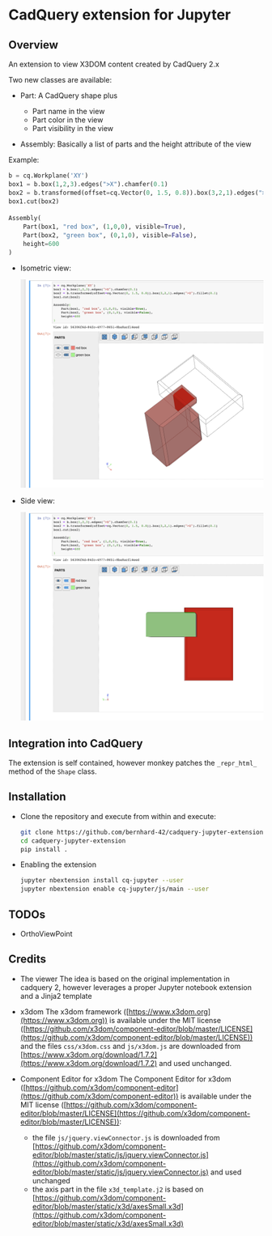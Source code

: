 # CadQuery extension for Jupyter

## Overview

An extension to view X3DOM content created by CadQuery 2.x

Two new classes are available:

- Part: A CadQuery shape plus

  - Part name in the view
  - Part color in the view
  - Part visibility in the view

- Assembly: Basically a list of parts and the height attribute of the view

Example:

```python
b = cq.Workplane('XY')
box1 = b.box(1,2,3).edges(">X").chamfer(0.1)
box2 = b.transformed(offset=cq.Vector(0, 1.5, 0.8)).box(3,2,1).edges(">Z").fillet(0.1)
box1.cut(box2)

Assembly(
    Part(box1, "red box", (1,0,0), visible=True), 
    Part(box2, "green box", (0,1,0), visible=False),
    height=600
)
```

- Isometric view:

    ![Isometric view](./isometric.png)

- Side view:

    ![Side View](./side.png)

## Integration into CadQuery

The extension is self contained, however monkey patches the `_repr_html_` method of the `Shape` class.

## Installation

- Clone the repository and execute from within and execute:

    ```bash
    git clone https://github.com/bernhard-42/cadquery-jupyter-extension.git
    cd cadquery-jupyter-extension
    pip install .
    ```

- Enabling the extension

    ```bash
    jupyter nbextension install cq-jupyter --user
    jupyter nbextension enable cq-jupyter/js/main --user
    ```

## TODOs

- OrthoViewPoint

## Credits

- The viewer
    The idea is based on the original implementation in cadquery 2, however leverages a proper Jupyter notebook extension and a Jinja2 template
- x3dom
    The x3dom framework ([https://www.x3dom.org](https://www.x3dom.org)) is available under the MIT license ([https://github.com/x3dom/component-editor/blob/master/LICENSE](https://github.com/x3dom/component-editor/blob/master/LICENSE)) and the files `css/x3dom.css` and `js/x3dom.js` are downloaded from [https://www.x3dom.org/download/1.7.2](https://www.x3dom.org/download/1.7.2) and used unchanged.

- Component Editor for x3dom
    The Component Editor for x3dom ([https://github.com/x3dom/component-editor](https://github.com/x3dom/component-editor)) is available under the MIT license ([https://github.com/x3dom/component-editor/blob/master/LICENSE](https://github.com/x3dom/component-editor/blob/master/LICENSE)): 

    - the file `js/jquery.viewConnector.js` is downloaded from [https://github.com/x3dom/component-editor/blob/master/static/js/jquery.viewConnector.js](https://github.com/x3dom/component-editor/blob/master/static/js/jquery.viewConnector.js) and used unchanged
    - the axis part in the file `x3d_template.j2` is based on [https://github.com/x3dom/component-editor/blob/master/static/x3d/axesSmall.x3d](https://github.com/x3dom/component-editor/blob/master/static/x3d/axesSmall.x3d)

